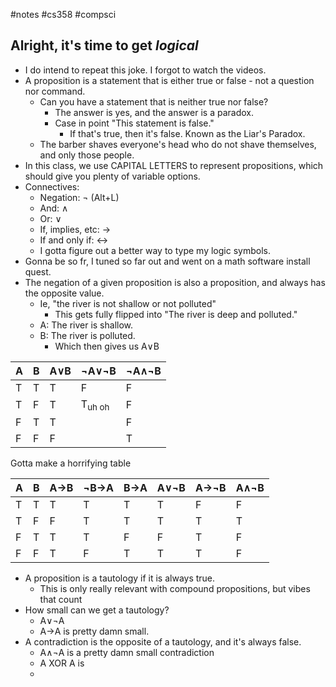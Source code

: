 #notes #cs358 #compsci

## Alright, it's time to get *logical*
- I do intend to repeat this joke. I forgot to watch the videos.
- A proposition is a statement that is either true or false - not a question nor command.
	- Can you have a statement that is neither true nor false?
		- The answer is yes, and the answer is a paradox. 
		- Case in point "This statement is false."
			- If that's true, then it's false. Known as the Liar's Paradox.
	- The barber shaves everyone's head who do not shave themselves, and only those people.
- In this class, we use CAPITAL LETTERS to represent propositions, which should give you plenty of variable options.
- Connectives:
	- Negation: ¬ (Alt+L)
	- And: ∧
	- Or: ∨
	- If, implies, etc: $\to$
	- If and only if: $\leftrightarrow$
	- I gotta figure out a better way to type my logic symbols.
- Gonna be so fr, I tuned so far out and went on a math software install quest.
- The negation of a given proposition is also a proposition, and always has the opposite value.
	- Ie, "the river is not shallow or not polluted"
		- This gets fully flipped into "The river is deep and polluted."
	- A: The river is shallow.
	- B: The river is polluted.
		- Which then gives us A∨B

| A   | B   | A∨B | ¬A∨¬B             | ¬A∧¬B |
| --- | --- | --- | ----------------- | ----- |
| T   | T   | T   | F                 | F     |
| T   | F   | T   | T<sub>uh oh</sub> | F     |
| F   | T   | T   |                   | F     |
| F   | F   | F   |                   | T     |

Gotta make a horrifying table


| A   | B   | A$\to$B | ¬B$\to$A | B$\to$A | A∨¬B | A$\to$¬B | A∧¬B |
| --- | --- | ------- | -------- | ------- | ---- | -------- | ---- |
| T   | T   | T       | T        | T       | T    | F        | F    |
| T   | F   | F       | T        | T       | T    | T        | T    |
| F   | T   | T       | T        | F       | F    | T        | F    |
| F   | F   | T       | F        | T       | T    | T        | F    |
- A proposition is a tautology if it is always true.
	- This is only really relevant with compound propositions, but vibes that count
- How small can we get a tautology?
	- A∨¬A
	- A$\to$A is pretty damn small.
- A contradiction is the opposite of a tautology, and it's always false.
	- A∧¬A is a pretty damn small contradiction
	- A XOR A is 
	- 